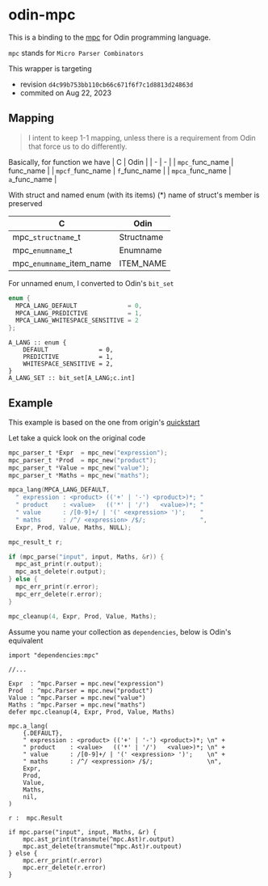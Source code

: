 # odin-mpc

This is a binding to the [mpc](https://github.com/orangeduck/mpc) for Odin programming language.

`mpc` stands for `Micro Parser Combinators`

This wrapper is targeting
- revision `d4c99b753bb110cb66c671f6f7c1d8813d24863d`
- commited on Aug 22, 2023

## Mapping

> I intent to keep 1-1 mapping, unless there is a requirement from Odin that force us to do differently.

Basically, for function we have
| C  | Odin |
| - | - |
| `mpc_`func_name | func_name |
| `mpcf_`func_name  | `f`_func_name |
| `mpca_`func_name  | `a`_func_name |

With struct and named enum (with its items)
(*) name of struct's member is preserved

| C  | Odin |
| - | - |
| mpc_`structname`_t | Structname |
| mpc_`enumname`_t | Enumname |
| mpc_`enumname`_item_name | ITEM_NAME |

For unnamed enum, I converted to Odin's `bit_set`
```c
enum {
  MPCA_LANG_DEFAULT              = 0,
  MPCA_LANG_PREDICTIVE           = 1,
  MPCA_LANG_WHITESPACE_SENSITIVE = 2
};
```
```odin
A_LANG :: enum {
	DEFAULT              = 0,
	PREDICTIVE           = 1,
	WHITESPACE_SENSITIVE = 2,
}
A_LANG_SET :: bit_set[A_LANG;c.int]
```

## Example

This example is based on the one from origin's [quickstart](https://github.com/orangeduck/mpc?tab=readme-ov-file#quickstart)

Let take a quick look on the original code
```c
mpc_parser_t *Expr  = mpc_new("expression");
mpc_parser_t *Prod  = mpc_new("product");
mpc_parser_t *Value = mpc_new("value");
mpc_parser_t *Maths = mpc_new("maths");

mpca_lang(MPCA_LANG_DEFAULT,
  " expression : <product> (('+' | '-') <product>)*; "
  " product    : <value>   (('*' | '/')   <value>)*; "
  " value      : /[0-9]+/ | '(' <expression> ')';    "
  " maths      : /^/ <expression> /$/;               ",
  Expr, Prod, Value, Maths, NULL);

mpc_result_t r;

if (mpc_parse("input", input, Maths, &r)) {
  mpc_ast_print(r.output);
  mpc_ast_delete(r.output);
} else {
  mpc_err_print(r.error);
  mpc_err_delete(r.error);
}

mpc_cleanup(4, Expr, Prod, Value, Maths);
```

Assume you name your collection as `dependencies`, below is Odin's equivalent
```odin
import "dependencies:mpc"

//...

Expr  : ^mpc.Parser = mpc.new("expression")
Prod  : ^mpc.Parser = mpc.new("product")
Value : ^mpc.Parser = mpc.new("value")
Maths : ^mpc.Parser = mpc.new("maths")
defer mpc.cleanup(4, Expr, Prod, Value, Maths)

mpc.a_lang(
	{.DEFAULT},
	" expression : <product> (('+' | '-') <product>)*; \n" +
	" product    : <value>   (('*' | '/')   <value>)*; \n" +
	" value      : /[0-9]+/ | '(' <expression> ')';    \n" +
	" maths      : /^/ <expression> /$/;               \n",
	Expr,
	Prod,
	Value,
	Maths,
	nil,
)

r :  mpc.Result

if mpc.parse("input", input, Maths, &r) {
    mpc.ast_print(transmute(^mpc.Ast)r.output)
    mpc.ast_delete(transmute(^mpc.Ast)r.outpout)
} else {
    mpc.err_print(r.error)
    mpc.err_delete(r.error)
}
```
